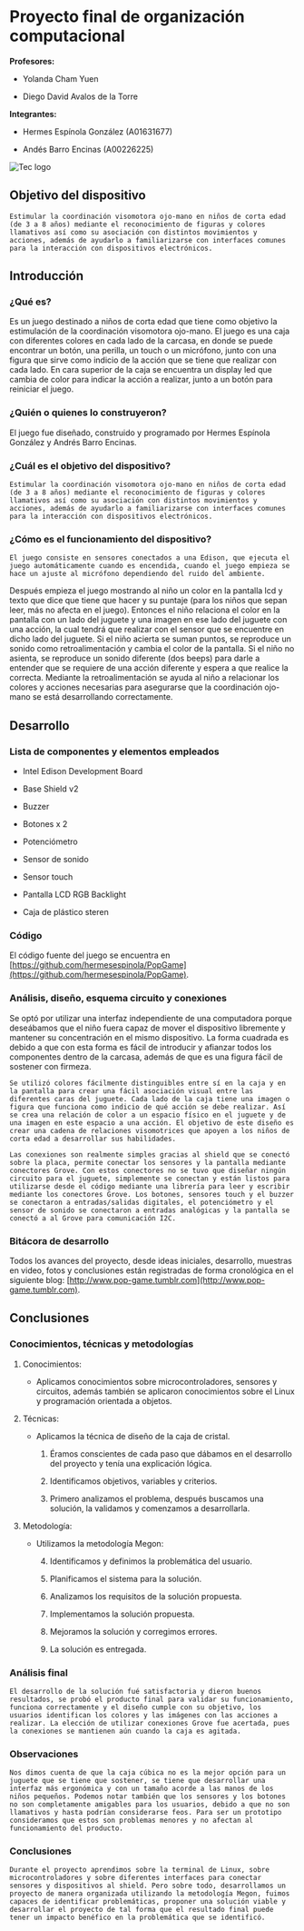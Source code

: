 # Proyecto final de organización computacional

**Profesores:**

* Yolanda Cham Yuen

* Diego David Avalos de la Torre

**Integrantes:**

* Hermes Espínola González (A01631677)

* Andés Barro Encinas (A00226225)

![Tec logo](http://sitios.itesm.mx/identidad/img/logotipo/secundario.jpg)

## Objetivo del dispositivo

	Estimular la coordinación visomotora ojo-mano en niños de corta edad (de 3 a 8 años) mediante el reconocimiento de figuras y colores llamativos así como su asociación con distintos movimientos y acciones, además de ayudarlo a familiarizarse con interfaces comunes para la interacción con dispositivos electrónicos.

## Introducción

### ¿Qué es?

Es un juego destinado a niños de corta edad que tiene como objetivo la estimulación de la coordinación visomotora ojo-mano. El juego es una caja con diferentes colores en cada lado de la carcasa, en donde se puede encontrar un botón, una perilla, un touch o un micrófono, junto con una figura que sirve como indicio de la acción que se tiene que realizar con cada lado. En cara superior de la caja se encuentra un display led que cambia de color para indicar la acción a realizar, junto a un botón para reiniciar el juego.

### ¿Quién o quienes lo construyeron?

El juego fue diseñado, construido y programado por Hermes Espínola González y Andrés Barro Encinas.

### ¿Cuál es el objetivo del dispositivo?

	Estimular la coordinación visomotora ojo-mano en niños de corta edad (de 3 a 8 años) mediante el reconocimiento de figuras y colores llamativos así como su asociación con distintos movimientos y acciones, además de ayudarlo a familiarizarse con interfaces comunes para la interacción con dispositivos electrónicos.

### ¿Cómo es el funcionamiento del dispositivo?

	El juego consiste en sensores conectados a una Edison, que ejecuta el juego automáticamente cuando es encendida, cuando el juego empieza se hace un ajuste al micrófono dependiendo del ruido del ambiente.

Después empieza el juego mostrando al niño un color en la pantalla lcd y texto que dice que tiene que hacer y su puntaje (para los niños que sepan leer, más no afecta en el juego). Entonces el niño relaciona el color en la pantalla con un lado del juguete y una imagen en ese lado del juguete con una acción, la cual tendrá que realizar con el sensor que se encuentre en dicho lado del juguete. Si el niño acierta se suman puntos, se reproduce un sonido como retroalimentación y cambia el color de la pantalla. Si el niño no asienta, se reproduce un sonido diferente (dos beeps) para darle a entender que se requiere de una acción diferente y espera a que realice la correcta. Mediante la retroalimentación se ayuda al niño a relacionar los colores y acciones necesarias para asegurarse que la coordinación ojo-mano se está desarrollando correctamente.

## Desarrollo

### Lista de componentes y elementos empleados

* Intel Edison Development Board

* Base Shield v2

* Buzzer

* Botones x 2

* Potenciómetro

* Sensor de sonido

* Sensor touch

* Pantalla LCD RGB Backlight

* Caja de plástico steren

### Código

El código fuente del juego se encuentra en [https://github.com/hermesespinola/PopGame](https://github.com/hermesespinola/PopGame).

### Análisis, diseño, esquema circuito y conexiones

Se optó por utilizar una interfaz independiente de una computadora porque deseábamos que el niño fuera capaz de mover el dispositivo libremente y mantener su concentración en el mismo dispositivo. La forma cuadrada es debido a que con esta forma es fácil de introducir y afianzar todos los componentes dentro de la carcasa, además de que es una figura fácil de sostener con firmeza.

	Se utilizó colores fácilmente distinguibles entre sí en la caja y en la pantalla para crear una fácil asociación visual entre las diferentes caras del juguete. Cada lado de la caja tiene una imagen o figura que funciona como indicio de qué acción se debe realizar. Así se crea una relación de color a un espacio físico en el juguete y de una imagen en este espacio a una acción. El objetivo de este diseño es crear una cadena de relaciones visomotrices que apoyen a los niños de corta edad a desarrollar sus habilidades.

	Las conexiones son realmente simples gracias al shield que se conectó sobre la placa, permite conectar los sensores y la pantalla mediante conectores Grove. Con estos conectores no se tuvo que diseñar ningún circuito para el juguete, simplemente se conectan y están listos para utilizarse desde el código mediante una librería para leer y escribir mediante los conectores Grove. Los botones, sensores touch y el buzzer se conectaron a entradas/salidas digitales, el potenciómetro y el sensor de sonido se conectaron a entradas analógicas y la pantalla se conectó a al Grove para comunicación I2C.

### Bitácora de desarrollo

Todos los avances del proyecto, desde ideas iniciales, desarrollo, muestras en video, fotos y conclusiones están registradas de forma cronológica en el siguiente blog: [http://www.pop-game.tumblr.com](http://www.pop-game.tumblr.com).

## Conclusiones

### Conocimientos, técnicas y metodologías

1. Conocimientos:

    * Aplicamos conocimientos sobre microcontroladores, sensores y circuitos, además también se aplicaron conocimientos sobre el Linux y programación orientada a objetos.

2. Técnicas:

    * Aplicamos la técnica de diseño de la caja de cristal.

        1. Éramos conscientes de cada paso que dábamos en el desarrollo del proyecto y tenía una explicación lógica.

        2. Identificamos objetivos, variables y criterios.

        3. Primero analizamos el problema, después buscamos una solución, la validamos y comenzamos a desarrollarla.

3. Metodología:

    * Utilizamos la metodología Megon:

        4. Identificamos y definimos la problemática del usuario.

        5. Planificamos el sistema para la solución.

        6. Analizamos los requisitos de la solución propuesta.

        7. Implementamos la solución propuesta.

        8. Mejoramos la solución y corregimos errores.

        9. La solución es entregada.

### Análisis final

	El desarrollo de la solución fué satisfactoria y dieron buenos resultados, se probó el producto final para validar su funcionamiento, funciona correctamente y el diseño cumple con su objetivo, los usuarios identifican los colores y las imágenes con las acciones a realizar. La elección de utilizar conexiones Grove fue acertada, pues la conexiones se mantienen aún cuando la caja es agitada.

### Observaciones

	Nos dimos cuenta de que la caja cúbica no es la mejor opción para un juguete que se tiene que sostener, se tiene que desarrollar una interfaz más ergonómica y con un tamaño acorde a las manos de los niños pequeños. Podemos notar también que los sensores y los botones no son completamente amigables para los usuarios, debido a que no son llamativos y hasta podrían considerarse feos. Para ser un prototipo consideramos que estos son problemas menores y no afectan al funcionamiento del producto.

### Conclusiones

	Durante el proyecto aprendimos sobre la terminal de Linux, sobre microcontroladores y sobre diferentes interfaces para conectar sensores y dispositivos al shield. Pero sobre todo, desarrollamos un proyecto de manera organizada utilizando la metodología Megon, fuimos capaces de identificar problemáticas, proponer una solución viable y desarrollar el proyecto de tal forma que el resultado final puede tener un impacto benéfico en la problemática que se identificó.
